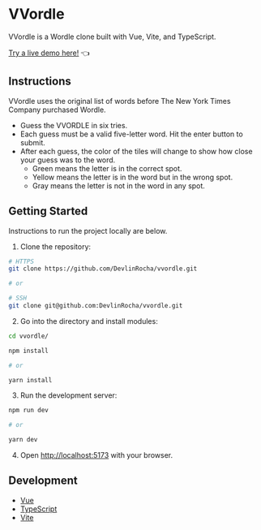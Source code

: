 # VVordle

VVordle is a Wordle clone built with Vue, Vite, and TypeScript.

[Try a live demo here!](https://vvordle.vercel.app/) 👈

## Instructions

VVordle uses the original list of words before The New York Times Company purchased Wordle.

- Guess the VVORDLE in six tries.
- Each guess must be a valid five-letter word. Hit the enter button to submit.
- After each guess, the color of the tiles will change to show how close your guess was to the word.
  - Green means the letter is in the correct spot.
  - Yellow means the letter is in the word but in the wrong spot.
  - Gray means the letter is not in the word in any spot.

## Getting Started

Instructions to run the project locally are below.

1. Clone the repository:

```bash
# HTTPS
git clone https://github.com/DevlinRocha/vvordle.git

# or

# SSH
git clone git@github.com:DevlinRocha/vvordle.git
```

2. Go into the directory and install modules:

```bash
cd vvordle/

npm install

# or

yarn install
```

3. Run the development server:

```bash
npm run dev

# or

yarn dev
```

4. Open [http://localhost:5173](http://localhost:5173) with your browser.

## Development

- [Vue](https://vuejs.org/)
- [TypeScript](https://www.typescriptlang.org/)
- [Vite](https://vitejs.dev/)
